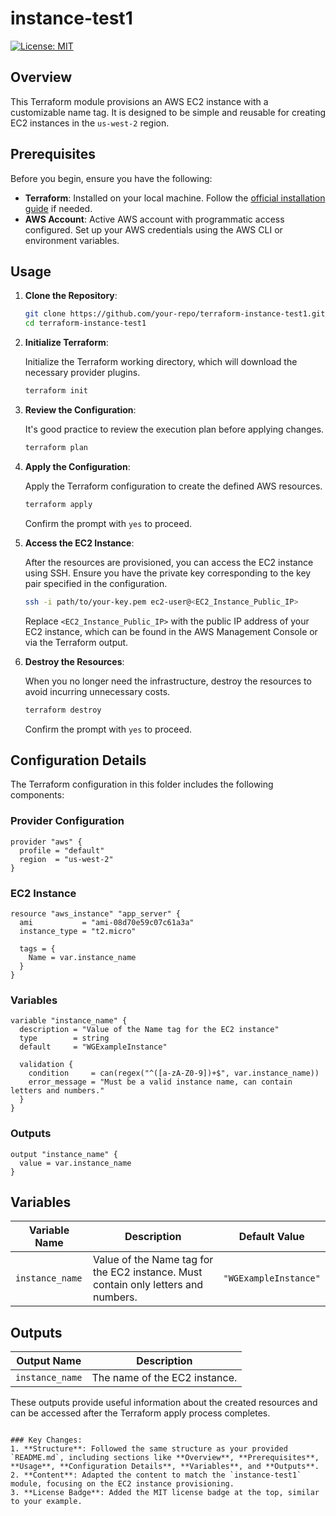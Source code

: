 
# instance-test1

[![License: MIT](https://img.shields.io/badge/License-MIT-blue.svg)](LICENSE)

## Overview

This Terraform module provisions an AWS EC2 instance with a customizable name tag. It is designed to be simple and reusable for creating EC2 instances in the `us-west-2` region.

## Prerequisites

Before you begin, ensure you have the following:

- **Terraform**: Installed on your local machine. Follow the [official installation guide](https://learn.hashicorp.com/tutorials/terraform/install-cli) if needed.
- **AWS Account**: Active AWS account with programmatic access configured. Set up your AWS credentials using the AWS CLI or environment variables.

## Usage

1. **Clone the Repository**:

   ```bash
   git clone https://github.com/your-repo/terraform-instance-test1.git
   cd terraform-instance-test1
   ```

2. **Initialize Terraform**:

   Initialize the Terraform working directory, which will download the necessary provider plugins.

   ```bash
   terraform init
   ```

3. **Review the Configuration**:

   It's good practice to review the execution plan before applying changes.

   ```bash
   terraform plan
   ```

4. **Apply the Configuration**:

   Apply the Terraform configuration to create the defined AWS resources.

   ```bash
   terraform apply
   ```

   Confirm the prompt with `yes` to proceed.

5. **Access the EC2 Instance**:

   After the resources are provisioned, you can access the EC2 instance using SSH. Ensure you have the private key corresponding to the key pair specified in the configuration.

   ```bash
   ssh -i path/to/your-key.pem ec2-user@<EC2_Instance_Public_IP>
   ```

   Replace `<EC2_Instance_Public_IP>` with the public IP address of your EC2 instance, which can be found in the AWS Management Console or via the Terraform output.

6. **Destroy the Resources**:

   When you no longer need the infrastructure, destroy the resources to avoid incurring unnecessary costs.

   ```bash
   terraform destroy
   ```

   Confirm the prompt with `yes` to proceed.

## Configuration Details

The Terraform configuration in this folder includes the following components:

### Provider Configuration

```hcl
provider "aws" {
  profile = "default"
  region  = "us-west-2"
}
```

### EC2 Instance

```hcl
resource "aws_instance" "app_server" {
  ami           = "ami-08d70e59c07c61a3a"
  instance_type = "t2.micro"

  tags = {
    Name = var.instance_name
  }
}
```

### Variables

```hcl
variable "instance_name" {
  description = "Value of the Name tag for the EC2 instance"
  type        = string
  default     = "WGExampleInstance"

  validation {
    condition     = can(regex("^([a-zA-Z0-9])+$", var.instance_name))
    error_message = "Must be a valid instance name, can contain letters and numbers."
  }
}
```

### Outputs

```hcl
output "instance_name" {
  value = var.instance_name
}
```

## Variables

| Variable Name         | Description                         | Default Value       |
|-----------------------|-------------------------------------|---------------------|
| `instance_name`       | Value of the Name tag for the EC2 instance. Must contain only letters and numbers. | `"WGExampleInstance"` |

## Outputs

| Output Name           | Description                         |
|-----------------------|-------------------------------------|
| `instance_name`       | The name of the EC2 instance.       |

These outputs provide useful information about the created resources and can be accessed after the Terraform apply process completes.
```

### Key Changes:
1. **Structure**: Followed the same structure as your provided `README.md`, including sections like **Overview**, **Prerequisites**, **Usage**, **Configuration Details**, **Variables**, and **Outputs**.
2. **Content**: Adapted the content to match the `instance-test1` module, focusing on the EC2 instance provisioning.
3. **License Badge**: Added the MIT license badge at the top, similar to your example.
